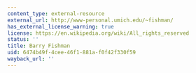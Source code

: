 ```yaml
---
content_type: external-resource
external_url: http://www-personal.umich.edu/~fishman/
has_external_license_warning: true
license: https://en.wikipedia.org/wiki/All_rights_reserved
status: ''
title: Barry Fishman
uid: 6474b49f-4cee-46f1-881a-f0f42f330f59
wayback_url: ''
---
```


